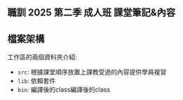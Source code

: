 ## 職訓 2025 第二季 成人班 課堂筆記&內容


## 檔案架構

工作區的兩個資料夾介紹:

- `src`: 根據課堂順序放置上課教受過的內容提供學員複習
- `lib`: 依賴套件
- `bin`: 編譯後的class編譯後的class